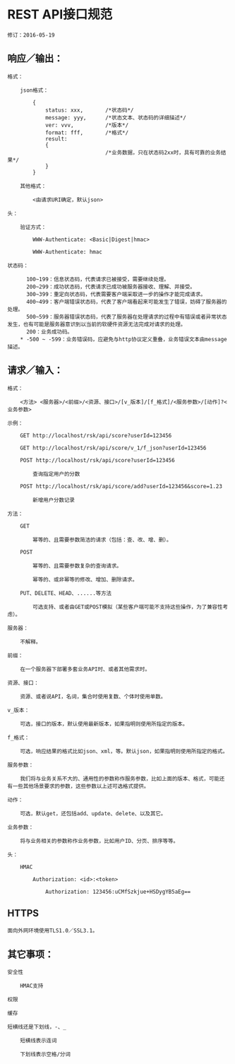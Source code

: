 # REST API接口规范

    修订：2016-05-19
    

## 响应／输出：

    格式：
    
		json格式：

			{
				status: xxx,       /*状态码*/
				message: yyy,      /*状态文本、状态码的详细描述*/
				ver: vvv,          /*版本*/
				format: fff,       /*格式*/
				result: 
                {
					               /*业务数据，只在状态码2xx时，具有可靠的业务结果*/
				}
			}

		其他格式：

			<由请求URI确定，默认json>

	头：

        验证方式：
        
		    WWW-Authenticate: <Basic|Digest|hmac>
		
		    WWW-Authenticate: hmac

	状态码：

          100~199：信息状态码，代表请求已被接受，需要继续处理。
          200~299：成功状态码，代表请求已成功被服务器接收、理解、并接受。
          300~399：重定向状态码，代表需要客户端采取进一步的操作才能完成请求。
          400~499：客户端错误状态码，代表了客户端看起来可能发生了错误，妨碍了服务器的处理。
          500~599：服务器错误状态码，代表了服务器在处理请求的过程中有错误或者异常状态发生，也有可能是服务器意识到以当前的软硬件资源无法完成对请求的处理。
          200：业务成功码。
        * -500 ~ -599：业务错误码，应避免与http协议定义重叠，业务错误文本由message描述。

## 请求／输入：

	格式：

		<方法> <服务器>/<前缀>/<资源、接口>/[v_版本]/[f_格式]/<服务参数>/[动作]?<业务参数>

	示例：

		GET http://localhost/rsk/api/score?userId=123456

		GET http://localhost/rsk/api/score/v_1/f_json?userId=123456

		POST http://localhost/rsk/api/score?userId=123456

			查询指定用户的分数

		POST http://localhost/rsk/api/score/add?userId=123456&score=1.23

			新增用户分数记录

	方法：

		GET

			幂等的、且需要参数简洁的请求（包括：查、改、增、删）。

		POST

			幂等的、且需要参数复杂的查询请求。

			幂等的、或非幂等的修改、增加、删除请求。	

		PUT、DELETE、HEAD、......等方法

			可选支持、或者由GET或POST模拟（某些客户端可能不支持这些操作，为了兼容性考虑）。

	服务器：

		不解释。

	前缀：

		在一个服务器下部署多套业务API时、或者其他需求时。

	资源、接口：

		资源、或者说API，名词，集合时使用复数、个体时使用单数。

	v_版本：

		可选，接口的版本，默认使用最新版本，如果指明则使用所指定的版本。

	f_格式：

		可选，响应结果的格式比如json、xml，等。默认json，如果指明则使用所指定的格式。

	服务参数：

		我们将与业务关系不大的、通用性的参数称作服务参数，比如上面的版本、格式，可能还有一些其他场景要求的参数，这些参数以上述可选格式提供。

	动作：

		可选，默认get，还包括add、update、delete、以及其它。

	业务参数：

		将与业务相关的参数称作业务参数，比如用户ID、分页、排序等等。
		
	头：

        HMAC

            Authorization: <id>:<token>
        
                Authorization: 123456:uCMfSzkjue+HSDygYB5aEg==

## HTTPS

    面向外网环境使用TLS1.0／SSL3.1。
	
## 其它事项：

	安全性
	
	    HMAC支持

	权限

	缓存
	
	短横线还是下划线，-、_
	
	    短横线表示连词
	    
	    下划线表示空格/分词
